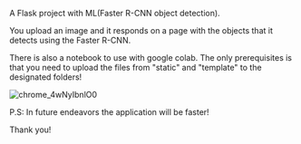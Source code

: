A Flask project with ML(Faster R-CNN object detection). 

You upload an image and it responds on a page with the objects that it detects using the Faster R-CNN.

There is also a notebook to use with google colab. The only prerequisites is that you need to upload the files from "static"
and "template" to the designated folders!


![chrome_4wNyIbnlO0](https://user-images.githubusercontent.com/46575016/164004877-5ff32011-9ef3-4533-937f-67be1184785e.png)


P.S: In future endeavors the application will be faster!

Thank you!

